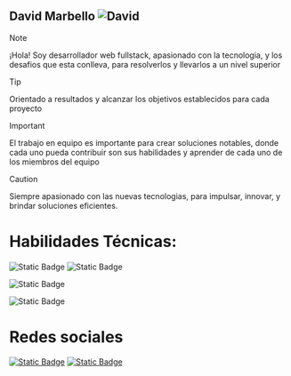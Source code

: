 ## David Marbello ![David](https://cdn.jsdelivr.net/gh/Readme-Workflows/Readme-Icons@main/icons/octicons/People.svg)
>[!NOTE]
>¡Hola! Soy desarrollador web fullstack, apasionado con la tecnologia, y los desafios que esta conlleva, para resolverlos y llevarlos a un nivel superior

>[!TIP]
>Orientado a resultados y alcanzar los objetivos establecidos para cada proyecto

>[!IMPORTANT]
>El trabajo en equipo es importante para crear soluciones notables, donde cada uno pueda contribuir son sus habilidades y aprender de cada uno de los miembros del equipo

>[!CAUTION]
>Siempre apasionado con las nuevas tecnologias, para impulsar, innovar, y brindar soluciones eficientes.


# Habilidades Técnicas: 
####
![Static Badge](https://img.shields.io/badge/Rust-404D59?style=for-the-badge&logo=openjdk&logoColor=white)
![Static Badge](https://img.shields.io/badge/Java-ED8B00?style=for-the-badge&logo=openjdk&logoColor=white)
<!-- ![Static Badge](https://img.shields.io/badge/TypeScript-007ACC?style=for-the-badge&logo=typescript&logoColor=white)-->
<!--![Static Badge](https://img.shields.io/badge/JavaScript-F7DF1E?style=for-the-badge&logo=javascript&logoColor=black)-->
<!--![Static Badge](https://img.shields.io/badge/Node.js-43853D?style=for-the-badge&logo=node.js&logoColor=white)-->
![Static Badge](https://img.shields.io/badge/PostgreSQL-316192?style=for-the-badge&logo=postgresql&logoColor=white)
<!--![Static Badge](https://img.shields.io/badge/MongoDB-4EA94B?style=for-the-badge&logo=mongodb&logoColor=white)-->
<!--![Static Badge](https://img.shields.io/badge/Express.js-404D59?style=for-the-badge)-->
<!--![Static Badge](https://img.shields.io/badge/HTML-239120?style=for-the-badge&logo=html5&logoColor=white)
![Static Badge](https://img.shields.io/badge/CSS3-1572B6?style=for-the-badge&logo=css3&logoColor=white)
![Static Badge](https://img.shields.io/badge/React-20232A?style=for-the-badge&logo=react&logoColor=61DAFB)
![Static Badge](https://img.shields.io/badge/Angular-DD0031?style=for-the-badge&logo=angular&logoColor=white)
![Static Badge](https://img.shields.io/badge/Spring-6DB33F?style=for-the-badge&logo=spring&logoColor=white)-->
![Static Badge](https://img.shields.io/badge/Linux-FCC624?style=for-the-badge&logo=linux&logoColor=black)

# Redes sociales 
[![Static Badge](https://img.shields.io/badge/LinkedIn-0077B5?style=for-the-badge&logo=linkedin&logoColor=white)](https://www.linkedin.com/in/davidmarbello-desarrolladorweb/)
[![Static Badge](https://img.shields.io/badge/Portfolio-0A0A0A?style=for-the-badge&logo=dev.to&logoColor=white)](https://marbello1973.github.io/MiPortfolio/inicio)

